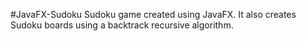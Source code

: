 #JavaFX-Sudoku
Sudoku game created using JavaFX. It also creates Sudoku boards using a backtrack recursive algorithm.
